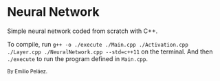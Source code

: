 # Neural Network

Simple neural network coded from scratch with C++.

To compile, run `g++ -o ./execute ./Main.cpp ./Activation.cpp ./Layer.cpp ./NeuralNetwork.cpp --std=c++11` on the terminal. And then `./execute` to run the program defined in `Main.cpp`. 

<sub>By Emilio Peláez.</sub>
